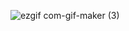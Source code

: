 ![ezgif com-gif-maker (3)](https://user-images.githubusercontent.com/44638560/198265040-b5c4e184-cc7b-442f-a390-30c9d75d1a47.gif)
